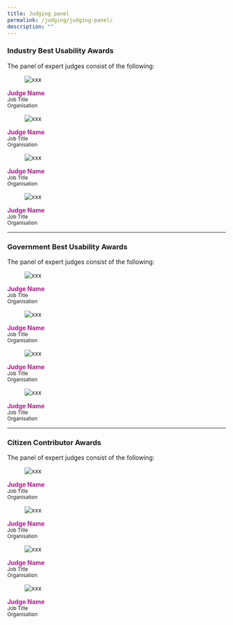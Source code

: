 ```yaml
---
title: Judging panel
permalink: /judging/judging-panel/
description: ""
---
```

<style type="text/css">.jname{font-weight:700;color:#B41E8E;}</style>
<h3>Industry Best Usability Awards</h3>
	<p>The panel of expert judges consist of the following:</p>
<div class="row">
	<div class="col is-one-quarter"><figure class="bp-image is-square"><img alt="xxx" src="xxx"></figure><div class="jname">Judge Name</div><small>Job Title<br> Organisation</small></div>
	<div class="col is-one-quarter"><figure class="bp-image is-square"><img alt="xxx" src="xxx"></figure><div class="jname">Judge Name</div><small>Job Title<br> Organisation</small></div>
	<div class="col is-one-quarter"><figure class="bp-image is-square"><img alt="xxx" src="xxx"></figure><div class="jname">Judge Name</div><small>Job Title<br> Organisation</small></div>
	<div class="col is-one-quarter"><figure class="bp-image is-square"><img alt="xxx" src="xxx"></figure><div class="jname">Judge Name</div><small>Job Title<br> Organisation</small></div>
</div>
<hr>
<h3>Government Best Usability Awards</h3>
	<p>The panel of expert judges consist of the following:</p>
<div class="row"></div>
	<div class="col is-one-quarter"><figure class="bp-image is-square"><img alt="xxx" src="xxx"></figure><div class="jname">Judge Name</div><small>Job Title<br> Organisation</small></div>
	<div class="col is-one-quarter"><figure class="bp-image is-square"><img alt="xxx" src="xxx"></figure><div class="jname">Judge Name</div><small>Job Title<br> Organisation</small></div>
	<div class="col is-one-quarter"><figure class="bp-image is-square"><img alt="xxx" src="xxx"></figure><div class="jname">Judge Name</div><small>Job Title<br> Organisation</small></div>
	<div class="col is-one-quarter"><figure class="bp-image is-square"><img alt="xxx" src="xxx"></figure><div class="jname">Judge Name</div><small>Job Title<br> Organisation</small></div>

<hr>
<h3>Citizen Contributor Awards</h3>
	<p>The panel of expert judges consist of the following:</p>
<div class="row">
	<div class="col is-one-quarter"><figure class="bp-image is-square"><img alt="xxx" src="xxx"></figure><div class="jname">Judge Name</div><small>Job Title<br> Organisation</small></div>
	<div class="col is-one-quarter"><figure class="bp-image is-square"><img alt="xxx" src="xxx"></figure><div class="jname">Judge Name</div><small>Job Title<br> Organisation</small></div>
	<div class="col is-one-quarter"><figure class="bp-image is-square"><img alt="xxx" src="xxx"></figure><div class="jname">Judge Name</div><small>Job Title<br> Organisation</small></div>
	<div class="col is-one-quarter"><figure class="bp-image is-square"><img alt="xxx" src="xxx"></figure><div class="jname">Judge Name</div><small>Job Title<br> Organisation</small></div>
</div>